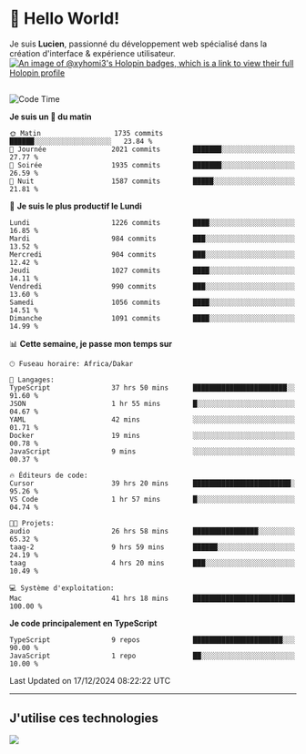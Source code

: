 # 👋 Hello World!

Je suis **Lucien**, passionné du développement web spécialisé dans la création d'interface & expérience utilisateur.
[![An image of @xyhomi3's Holopin badges, which is a link to view their full Holopin profile](https://holopin.me/xyhomi3)](https://holopin.io/@xyhomi3)

##

<!--START_SECTION:waka-->
![Code Time](http://img.shields.io/badge/Code%20Time-2%2C811%20hrs%2037%20mins-blue)

**Je suis un 🐤 du matin** 

```text
🌞 Matin                  1735 commits        ██████░░░░░░░░░░░░░░░░░░░   23.84 % 
🌆 Journée                2021 commits        ███████░░░░░░░░░░░░░░░░░░   27.77 % 
🌃 Soirée                 1935 commits        ███████░░░░░░░░░░░░░░░░░░   26.59 % 
🌙 Nuit                   1587 commits        █████░░░░░░░░░░░░░░░░░░░░   21.81 % 
```
📅 **Je suis le plus productif le Lundi** 

```text
Lundi                    1226 commits        ████░░░░░░░░░░░░░░░░░░░░░   16.85 % 
Mardi                    984 commits         ███░░░░░░░░░░░░░░░░░░░░░░   13.52 % 
Mercredi                 904 commits         ███░░░░░░░░░░░░░░░░░░░░░░   12.42 % 
Jeudi                    1027 commits        ████░░░░░░░░░░░░░░░░░░░░░   14.11 % 
Vendredi                 990 commits         ███░░░░░░░░░░░░░░░░░░░░░░   13.60 % 
Samedi                   1056 commits        ████░░░░░░░░░░░░░░░░░░░░░   14.51 % 
Dimanche                 1091 commits        ████░░░░░░░░░░░░░░░░░░░░░   14.99 % 
```


📊 **Cette semaine, je passe mon temps sur** 

```text
🕑︎ Fuseau horaire: Africa/Dakar

💬 Langages: 
TypeScript               37 hrs 50 mins      ███████████████████████░░   91.60 % 
JSON                     1 hr 55 mins        █░░░░░░░░░░░░░░░░░░░░░░░░   04.67 % 
YAML                     42 mins             ░░░░░░░░░░░░░░░░░░░░░░░░░   01.71 % 
Docker                   19 mins             ░░░░░░░░░░░░░░░░░░░░░░░░░   00.78 % 
JavaScript               9 mins              ░░░░░░░░░░░░░░░░░░░░░░░░░   00.37 % 

🔥 Éditeurs de code: 
Cursor                   39 hrs 20 mins      ████████████████████████░   95.26 % 
VS Code                  1 hr 57 mins        █░░░░░░░░░░░░░░░░░░░░░░░░   04.74 % 

🐱‍💻 Projets: 
audio                    26 hrs 58 mins      ████████████████░░░░░░░░░   65.32 % 
taag-2                   9 hrs 59 mins       ██████░░░░░░░░░░░░░░░░░░░   24.19 % 
taag                     4 hrs 20 mins       ███░░░░░░░░░░░░░░░░░░░░░░   10.49 % 

💻 Système d'exploitation: 
Mac                      41 hrs 18 mins      █████████████████████████   100.00 % 
```

**Je code principalement en TypeScript** 

```text
TypeScript               9 repos             ██████████████████████░░░   90.00 % 
JavaScript               1 repo              ██░░░░░░░░░░░░░░░░░░░░░░░   10.00 % 
```




 Last Updated on 17/12/2024 08:22:22 UTC
<!--END_SECTION:waka-->
---

## J'utilise ces technologies

<p align="left">
  <a href="https://skillicons.dev">
    <img src="https://skillicons.dev/icons?i=ts,js,md,scss,tailwind,react,docker,express,astro,vite,nextjs,vercel,figma,ableton" />
  </a>
</p>

